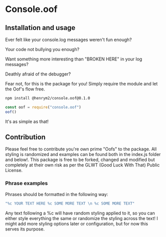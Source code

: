 # Console.oof

## Installation and usage

Ever felt like your console.log messages weren't fun enough? 

Your code not bullying you enough? 

Want something more interesting than "BROKEN HERE" in your log messages? 

Deathly afraid of the debugger?

Fear not, for this is the package for you! Simply require the module and let the Oof's flow free. 

```bash
npm install @henrym2/console.oof@0.1.0
```

```javascript
const oof = require("console.oof")
oof()
```
It's as simple as that!

## Contribution

Please feel free to contribute you're own prime "Oofs" to the package. All styling is randomized and examples can be found both in the index.js folder and below!. This package is free to be forked, changed and modified but completely at their own risk as per the GLWT (Good Luck With That) Public License.

### Phrase examples

Phrases should be formatted in the following way:
```javascript
"%c YOUR TEXT HERE %c SOME MORE TEXT \n %c SOME MORE TEXT"
```
Any text following a \%c will have random styling applied to it, so you can either style everything the same or randomize the styling across the text! I might add more styling options later or configuration, but for now this serves its purpose.  